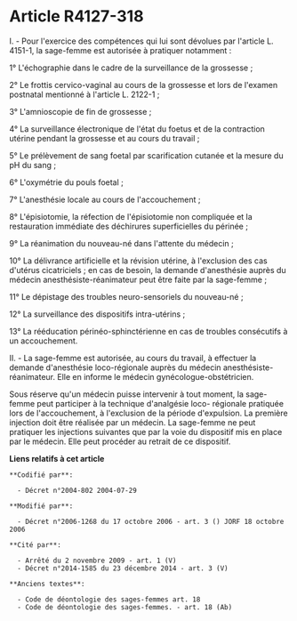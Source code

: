 # Article R4127-318

I. - Pour l'exercice des compétences qui lui sont dévolues par l'article L. 4151-1, la sage-femme est autorisée à pratiquer
notamment :

1° L'échographie dans le cadre de la surveillance de la grossesse ;

2° Le frottis cervico-vaginal au cours de la grossesse et lors de l'examen postnatal mentionné à l'article L. 2122-1 ;

3° L'amnioscopie de fin de grossesse ;

4° La surveillance électronique de l'état du foetus et de la contraction utérine pendant la grossesse et au cours du
travail ;

5° Le prélèvement de sang foetal par scarification cutanée et la mesure du pH du sang ;

6° L'oxymétrie du pouls foetal ;

7° L'anesthésie locale au cours de l'accouchement ;

8° L'épisiotomie, la réfection de l'épisiotomie non compliquée et la restauration immédiate des déchirures superficielles du
périnée ;

9° La réanimation du nouveau-né dans l'attente du médecin ;

10° La délivrance artificielle et la révision utérine, à l'exclusion des cas d'utérus cicatriciels ; en cas de besoin, la
demande d'anesthésie auprès du médecin anesthésiste-réanimateur peut être faite par la sage-femme ;

11° Le dépistage des troubles neuro-sensoriels du nouveau-né ;

12° La surveillance des dispositifs intra-utérins ;

13° La rééducation périnéo-sphinctérienne en cas de troubles consécutifs à un accouchement.

II. - La sage-femme est autorisée, au cours du travail, à effectuer la demande d'anesthésie loco-régionale auprès du médecin
anesthésiste-réanimateur. Elle en informe le médecin gynécologue-obstétricien.

Sous réserve qu'un médecin puisse intervenir à tout moment, la sage-femme peut participer à la technique d'analgésie loco-
régionale pratiquée lors de l'accouchement, à l'exclusion de la période d'expulsion. La première injection doit être réalisée
par un médecin. La sage-femme ne peut pratiquer les injections suivantes que par la voie du dispositif mis en place par le
médecin. Elle peut procéder au retrait de ce dispositif.

**Liens relatifs à cet article**

	**Codifié par**:

	  - Décret n°2004-802 2004-07-29

	**Modifié par**:

	  - Décret n°2006-1268 du 17 octobre 2006 - art. 3 () JORF 18 octobre 2006

	**Cité par**:

	  - Arrêté du 2 novembre 2009 - art. 1 (V)
	  - Décret n°2014-1585 du 23 décembre 2014 - art. 3 (V)

	**Anciens textes**:

	  - Code de déontologie des sages-femmes art. 18
	  - Code de déontologie des sages-femmes. - art. 18 (Ab)
